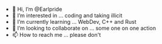 - 👋 Hi, I’m @Earlpride
- 👀 I’m interested in ... coding and taking illicit
- 🌱 I’m currently learning ... WebDev, C++ and Rust
- 💞️ I’m looking to collaborate on ... some one on one action
- 📫 How to reach me ... please don't

<!---
Earlpride/Earlpride is a ✨ special ✨ repository because its `README.md` (this file) appears on your GitHub profile.
You can click the Preview link to take a look at your changes.
--->
